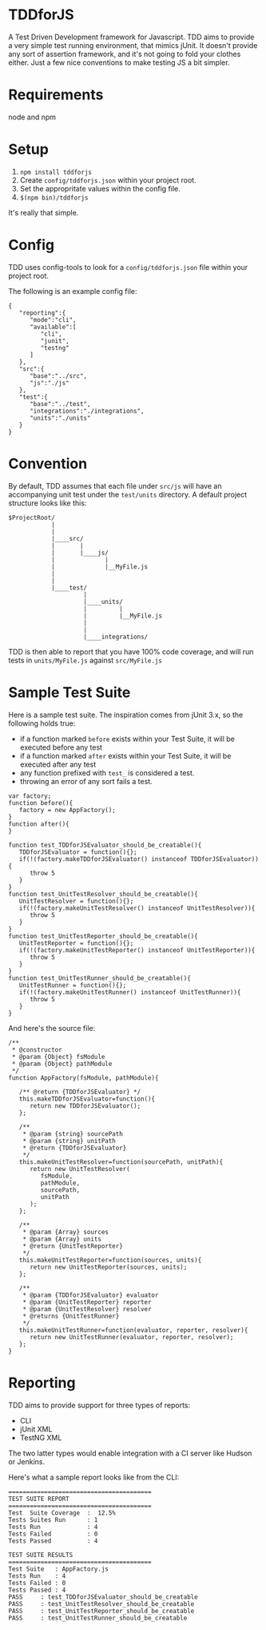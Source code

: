 TDDforJS
========

A Test Driven Development framework for Javascript.  TDD aims to provide a very
simple test running environment, that mimics jUnit.  It doesn't provide any sort
of assertion framework, and it's not going to fold your clothes either.  Just a
few nice conventions to make testing JS a bit simpler.

Requirements
========
node and npm

Setup
========
1. `npm install tddforjs`
2. Create `config/tddforjs.json` within your project root.
3. Set the appropritate values within the config file.
4. `$(npm bin)/tddforjs`

It's really that simple.

Config
========
TDD uses config-tools to look for a `config/tddforjs.json` file within your project root.

The following is an example config file:
`````
{
   "reporting":{
      "mode":"cli",
      "available":[
         "cli",
         "junit",
         "testng"
      ]
   },
   "src":{
      "base":"../src",
      "js":"./js"
   },
   "test":{
      "base":"../test",
      "integrations":"./integrations",
      "units":"./units"
   }
}
`````
Convention
=========
By default, TDD assumes that each file under `src/js` will have an accompanying
unit test under the `test/units` directory.
A default project structure looks like this:
``````
$ProjectRoot/
            |
            |
            |____src/
            |       |
            |       |____js/
            |              |
            |              |__MyFile.js
            |
            |
            |____test/
                     |
                     |____units/
                     |         |
                     |         |__MyFile.js
                     |
                     |
                     |____integrations/
```````
TDD is then able to report that you have 100% code coverage, and will run tests in `units/MyFile.js` against `src/MyFile.js`

Sample Test Suite
========
Here is a sample test suite.  The inspiration comes from jUnit 3.x, so the following holds true:
* if a function marked `before` exists within your Test Suite, it will be executed before any test
* if a function marked `after` exists within your Test Suite, it will be executed after any test
* any function prefixed with `test_` is considered a test.
* throwing an error of any sort fails a test.

``````
var factory;
function before(){
   factory = new AppFactory();
}
function after(){
}

function test_TDDforJSEvaluator_should_be_creatable(){
   TDDforJSEvaluator = function(){};
   if(!(factory.makeTDDforJSEvaluator() instanceof TDDforJSEvaluator)){
      throw 5
   }
}
function test_UnitTestResolver_should_be_creatable(){
   UnitTestResolver = function(){};
   if(!(factory.makeUnitTestResolver() instanceof UnitTestResolver)){
      throw 5
   }
}
function test_UnitTestReporter_should_be_creatable(){
   UnitTestReporter = function(){};
   if(!(factory.makeUnitTestReporter() instanceof UnitTestReporter)){
      throw 5
   }
}
function test_UnitTestRunner_should_be_creatable(){
   UnitTestRunner = function(){};
   if(!(factory.makeUnitTestRunner() instanceof UnitTestRunner)){
      throw 5
   }
}
``````
And here's the source file:
``````
/**
 * @constructor
 * @param {Object} fsModule
 * @param {Object} pathModule
 */
function AppFactory(fsModule, pathModule){

   /** @return {TDDforJSEvaluator} */
   this.makeTDDforJSEvaluator=function(){
      return new TDDforJSEvaluator();
   };

   /**
    * @param {string} sourcePath
    * @param {string} unitPath
    * @return {TDDforJSEvaluator}
    */
   this.makeUnitTestResolver=function(sourcePath, unitPath){
      return new UnitTestResolver(
         fsModule,
         pathModule,
         sourcePath,
         unitPath
      );
   };

   /**
    * @param {Array} sources
    * @param {Array} units
    * @return {UnitTestReporter}
    */
   this.makeUnitTestReporter=function(sources, units){
      return new UnitTestReporter(sources, units);
   };

   /**
    * @param {TDDforJSEvaluator} evaluator
    * @param {UnitTestReporter} reporter
    * @param {UnitTestResolver} resolver
    * @returns {UnitTestRunner}
    */
   this.makeUnitTestRunner=function(evaluator, reporter, resolver){
      return new UnitTestRunner(evaluator, reporter, resolver);
   };
}
``````
Reporting
========
TDD aims to provide support for three types of reports:

* CLI
* jUnit XML
* TestNG XML

The two latter types would enable integration with a CI server like Hudson or Jenkins.

Here's what a sample report looks like from the CLI:
``````
========================================
TEST SUITE REPORT
========================================
Test  Suite Coverage  :  12.5%
Tests Suites Run      : 1
Tests Run             : 4
Tests Failed          : 0
Tests Passed          : 4

TEST SUITE RESULTS
========================================
Test Suite   : AppFactory.js
Tests Run    : 4
Tests Failed : 0
Tests Passed : 4
PASS     : test_TDDforJSEvaluator_should_be_creatable
PASS     : test_UnitTestResolver_should_be_creatable
PASS     : test_UnitTestReporter_should_be_creatable
PASS     : test_UnitTestRunner_should_be_creatable
``````
